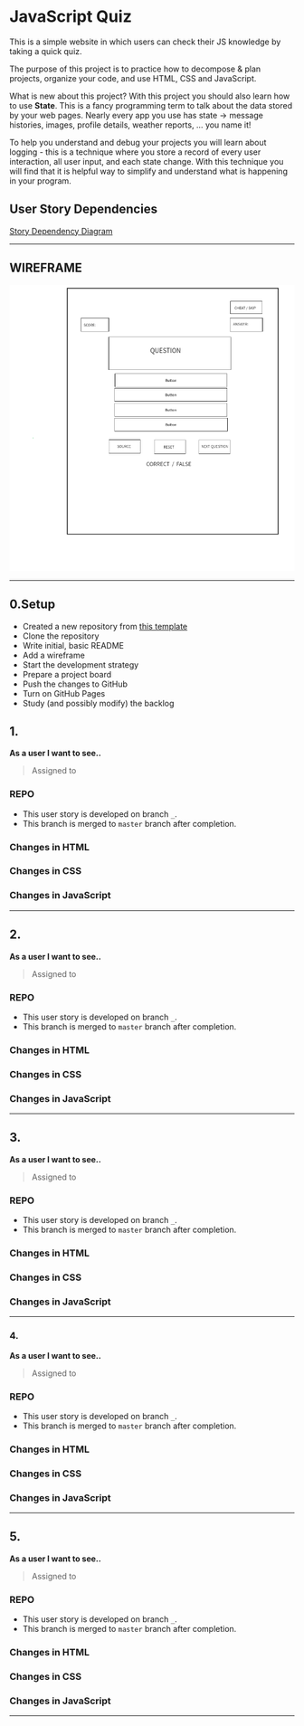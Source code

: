 # JavaScript Quiz

This is a simple website in which users can check their JS knowledge by taking a quick quiz.

The purpose of this project is to practice how to decompose & plan projects, organize your code, and use HTML, CSS and JavaScript.

What is new about this project? With this project you should also learn how to use **State**. This is a fancy programming term to talk about the data stored by your web pages. Nearly every app you use has state -> message histories, images, profile details, weather reports, … you name it!

To help you understand and debug your projects you will learn about logging - this is a technique where you store a record of every user interaction, all user input, and each state change. With this technique you will find that it is helpful way to simplify and understand what is happening in your program.

## User Story Dependencies

[Story Dependency Diagram](https://excalidraw.com/#json=5248906938023936,dnJz0Qy9tk5M4ho-RUiqYQ)

---

## WIREFRAME

![wireframe](./src/images/wire-frame.png)

---

## 0.Setup

- Created a new repository from [this template](https://github.com/HackYourFutureBelgium/state-project-js-quiz)
- Clone the repository
- Write initial, basic README
- Add a wireframe
- Start the development strategy
- Prepare a project board
- Push the changes to GitHub
- Turn on GitHub Pages
- Study (and possibly modify) the backlog

## 1.

**As a user I want to see..**

> Assigned to

### REPO

- This user story is developed on branch `_`.
- This branch is merged to `master` branch after completion.

### Changes in HTML

### Changes in CSS

### Changes in JavaScript

---

## 2.

**As a user I want to see..**

> Assigned to

### REPO

- This user story is developed on branch `_`.
- This branch is merged to `master` branch after completion.

### Changes in HTML

### Changes in CSS

### Changes in JavaScript

---

## 3.

**As a user I want to see..**

> Assigned to

### REPO

- This user story is developed on branch `_`.
- This branch is merged to `master` branch after completion.

### Changes in HTML

### Changes in CSS

### Changes in JavaScript

---

### 4.

**As a user I want to see..**

> Assigned to

### REPO

- This user story is developed on branch `_`.
- This branch is merged to `master` branch after completion.

### Changes in HTML

### Changes in CSS

### Changes in JavaScript

---

## 5.

**As a user I want to see..**

> Assigned to

### REPO

- This user story is developed on branch `_`.
- This branch is merged to `master` branch after completion.

### Changes in HTML

### Changes in CSS

### Changes in JavaScript

---
